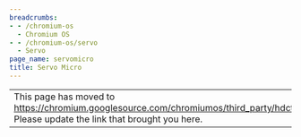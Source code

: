 ```yaml
---
breadcrumbs:
- - /chromium-os
  - Chromium OS
- - /chromium-os/servo
  - Servo
page_name: servomicro
title: Servo Micro
---
```


<table>
<tr>

<td>This page has moved to <a
href="https://chromium.googlesource.com/chromiumos/third_party/hdctools/+/refs/heads/master/README.md">https://chromium.googlesource.com/chromiumos/third_party/hdctools/+/refs/heads/master/README.md</a>.
Please update the link that brought you here.</td>

</tr>
</table>